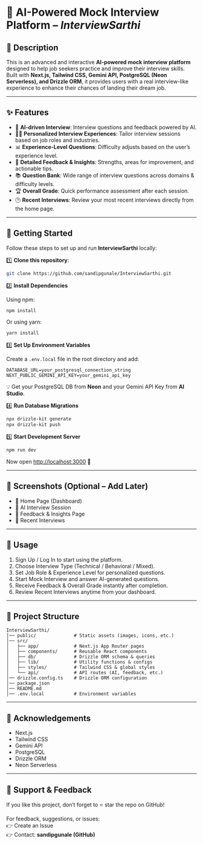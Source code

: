 # 🤖 AI-Powered Mock Interview Platform – *InterviewSarthi*

## 📌 Description
This is an advanced and interactive **AI-powered mock interview platform** designed to help job seekers practice and improve their interview skills.  
Built with **Next.js, Tailwind CSS, Gemini API, PostgreSQL (Neon Serverless), and Drizzle ORM**, it provides users with a real interview-like experience to enhance their chances of landing their dream job.  

---

## ✨ Features
- 🤖 **AI-driven Interview**: Interview questions and feedback powered by AI.  
- 🧑‍💼 **Personalized Interview Experiences**: Tailor interview sessions based on job roles and industries.  
- 📊 **Experience-Level Questions**: Difficulty adjusts based on the user’s experience level.  
- 📝 **Detailed Feedback & Insights**: Strengths, areas for improvement, and actionable tips.  
- 📚 **Question Bank**: Wide range of interview questions across domains & difficulty levels.  
- 🏆 **Overall Grade**: Quick performance assessment after each session.  
- 🕑 **Recent Interviews**: Review your most recent interviews directly from the home page.  

---

## 🚀 Getting Started
Follow these steps to set up and run **InterviewSarthi** locally:

1️⃣ **Clone this repository**:
```bash
git clone https://github.com/sandipgunale/InterviewSarthi.git
```

2️⃣ **Install Dependencies**  

Using npm:
```bash
npm install
```

Or using yarn:
```bash
yarn install
```

3️⃣ **Set Up Environment Variables**  

Create a `.env.local` file in the root directory and add:  
```env
DATABASE_URL=your_postgresql_connection_string
NEXT_PUBLIC_GEMINI_API_KEY=your_gemini_api_key
```

💡 Get your PostgreSQL DB from **Neon** and your Gemini API Key from **AI Studio**.

4️⃣ **Run Database Migrations**
```bash
npx drizzle-kit generate
npx drizzle-kit push
```

5️⃣ **Start Development Server**
```bash
npm run dev
```

Now open [http://localhost:3000](http://localhost:3000) 🎉

---

## 📸 Screenshots (Optional – Add Later)
- 🔹 Home Page (Dashboard)  
- 🔹 AI Interview Session  
- 🔹 Feedback & Insights Page  
- 🔹 Recent Interviews  

---

## 📖 Usage
1. Sign Up / Log In to start using the platform.  
2. Choose Interview Type (Technical / Behavioral / Mixed).  
3. Set Job Role & Experience Level for personalized questions.  
4. Start Mock Interview and answer AI-generated questions.  
5. Receive Feedback & Overall Grade instantly after completion.  
6. Review Recent Interviews anytime from your dashboard.  

---

## 📂 Project Structure
```
InterviewSarthi/
│── public/              # Static assets (images, icons, etc.)
│── src/
│   ├── app/             # Next.js App Router pages
│   ├── components/      # Reusable React components
│   ├── db/              # Drizzle ORM schema & queries
│   ├── lib/             # Utility functions & configs
│   ├── styles/          # Tailwind CSS & global styles
│   └── api/             # API routes (AI, feedback, etc.)
│── drizzle.config.ts    # Drizzle ORM configuration
│── package.json
│── README.md
│── .env.local           # Environment variables
```
  

---

## 🙌 Acknowledgements
- Next.js  
- Tailwind CSS  
- Gemini API  
- PostgreSQL  
- Drizzle ORM  
- Neon Serverless  

---

## 🌟 Support & Feedback
If you like this project, don’t forget to ⭐ star the repo on GitHub!  

For feedback, suggestions, or issues:  
👉 Create an Issue  
👉 Contact: **sandipgunale (GitHub)**  
